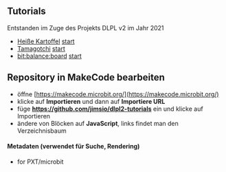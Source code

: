 ## Tutorials

Entstanden im Zuge des Projekts DLPL v2 im Jahr 2021

* [Heiße Kartoffel](/dlpl2-tutorials/heisse-kartoffel) [start](https://makecode.microbit.org/#tutorial:github:jimsio/dlpl2-tutorials/heisse-kartoffel)
* [Tamagotchi](/dlpl-tutorials/tamagotchi-v2) [start](https://makecode.microbit.org/#tutorial:github:jimsio/dlpl2-tutorials/tamagotchi-v2)
* [bit:balance:board](/dlpl-tutorials/bit-balance-board) [start](https://makecode.microbit.org/#tutorial:github:jimsio/dlpl2-tutorials/bit-balance-board)

## Repository in MakeCode bearbeiten

* öffne [https://makecode.microbit.org/](https://makecode.microbit.org/)
* klicke auf **Importieren** und dann auf **Importiere URL**
* füge **https://github.com/jimsio/dlpl2-tutorials** ein und klicke auf Importieren
* ändere von Blöcken auf **JavaScript**, links findet man den Verzeichnisbaum

#### Metadaten (verwendet für Suche, Rendering)

* for PXT/microbit
<script src="https://makecode.com/gh-pages-embed.js"></script><script>makeCodeRender("{{ site.makecode.home_url }}", "{{ site.github.owner_name }}/{{ site.github.repository_name }}");</script>
